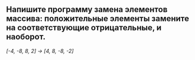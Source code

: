 ## Напишите программу замена элементов массива: положительные элементы замените на соответствующие отрицательные, и наоборот.

*[-4, -8, 8, 2] -> [4, 8, -8, -2]*